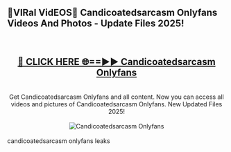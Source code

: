 <h2>🔴VIRal VidEOS🔴 Candicoatedsarcasm Onlyfans Videos And Photos - Update Files 2025!</h2>
<br>
<div align="center">
<h2><a href="https://virallinks.top/odZfE0" rel="nofollow">🔴 CLICK HERE 🌐==►► Candicoatedsarcasm Onlyfans</a></h2>
<br>
Get Candicoatedsarcasm Onlyfans and all content. Now you can access all videos and pictures of Candicoatedsarcasm Onlyfans. New Updated Files 2025!
<br>
<br>
<a href="https://virallinks.top/odZfE0" rel="nofollow" data-target="animated-image.originalLink"><img src="https://i.imgur.com/dJHk4Zq.gif)" alt="Candicoatedsarcasm Onlyfans" style="max-width: 100%; display: inline-block;" data-target="animated-image.originalImage"></a>
</div>
<br>
candicoatedsarcasm onlyfans leaks
